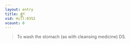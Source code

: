 ```yaml
---
layout: entry
title: རྒྱུང་
vid: Hill:0352
vcount: 0
---
```

> To wash the stomach (as with cleansing medicine) DS\.


